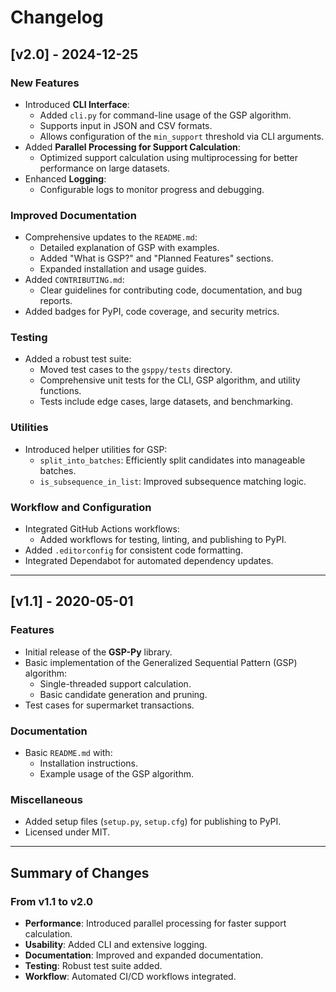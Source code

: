 # Changelog

## [v2.0] - 2024-12-25

### **New Features**

- Introduced **CLI Interface**:
    - Added `cli.py` for command-line usage of the GSP algorithm.
    - Supports input in JSON and CSV formats.
    - Allows configuration of the `min_support` threshold via CLI arguments.
- Added **Parallel Processing for Support Calculation**:
    - Optimized support calculation using multiprocessing for better performance on large datasets.
- Enhanced **Logging**:
    - Configurable logs to monitor progress and debugging.

### **Improved Documentation**

- Comprehensive updates to the `README.md`:
    - Detailed explanation of GSP with examples.
    - Added "What is GSP?" and "Planned Features" sections.
    - Expanded installation and usage guides.
- Added `CONTRIBUTING.md`:
    - Clear guidelines for contributing code, documentation, and bug reports.
- Added badges for PyPI, code coverage, and security metrics.

### **Testing**

- Added a robust test suite:
    - Moved test cases to the `gsppy/tests` directory.
    - Comprehensive unit tests for the CLI, GSP algorithm, and utility functions.
    - Tests include edge cases, large datasets, and benchmarking.

### **Utilities**

- Introduced helper utilities for GSP:
    - `split_into_batches`: Efficiently split candidates into manageable batches.
    - `is_subsequence_in_list`: Improved subsequence matching logic.

### **Workflow and Configuration**

- Integrated GitHub Actions workflows:
    - Added workflows for testing, linting, and publishing to PyPI.
- Added `.editorconfig` for consistent code formatting.
- Integrated Dependabot for automated dependency updates.

---

## **[v1.1]** - 2020-05-01

### **Features**

- Initial release of the **GSP-Py** library.
- Basic implementation of the Generalized Sequential Pattern (GSP) algorithm:
    - Single-threaded support calculation.
    - Basic candidate generation and pruning.
- Test cases for supermarket transactions.

### **Documentation**

- Basic `README.md` with:
    - Installation instructions.
    - Example usage of the GSP algorithm.

### **Miscellaneous**

- Added setup files (`setup.py`, `setup.cfg`) for publishing to PyPI.
- Licensed under MIT.

---

## **Summary of Changes**

### From v1.1 to v2.0

- **Performance**: Introduced parallel processing for faster support calculation.
- **Usability**: Added CLI and extensive logging.
- **Documentation**: Improved and expanded documentation.
- **Testing**: Robust test suite added.
- **Workflow**: Automated CI/CD workflows integrated.
